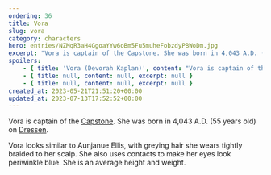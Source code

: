 ```yaml
---
ordering: 36
title: Vora
slug: vora
category: characters
hero: entries/NZMqR3aH4GgoaYYw6oBm5Fu5muheFobzdyPBWoDm.jpg
excerpt: "Vora is captain of the Capstone. She was born in 4,043 A.D. (55 years old) on Dressen.\nVora looks si..."
spoilers:
    - { title: 'Vora (Devorah Kaplan)', content: "Vora is captain of the [Capstone](/category/spaceships/capstone). She was born in 4,043 A.D. (55 years old) on [Dressen](/category/planets-cities/dressen).\r\n\r\nVora is responsible for helping [Davi](/category/characters/davi) to get off of [Tessyas](/category/planets-cities/tessyas). She later adopted him and obtained a [Three Empires](/category/organizations/three-empires) identity for him.\r\n\r\nVora looks similar to Aunjanue Ellis, with greying hair she wears tightly braided to her scalp. She also uses contacts to make her eyes look periwinkle blue. She is an average height and weight.\r\n\r\n**Pronunciation:**\r\n- deh voe’ ruh\r\n- cap’ len", excerpt: "Vora is captain of the Capstone. She was born in 4,043 A.D. (55 years old) on Dressen.\nVora is respo..." }
    - { title: null, content: null, excerpt: null }
    - { title: null, content: null, excerpt: null }
created_at: 2023-05-21T21:51:20+00:00
updated_at: 2023-07-13T17:52:52+00:00
---
```

Vora is captain of the [Capstone](/category/spaceships/capstone). She was born in 4,043 A.D. (55 years old) on [Dressen](/category/planets-cities/dressen).

Vora looks similar to Aunjanue Ellis, with greying hair she wears tightly braided to her scalp. She also uses contacts to make her eyes look periwinkle blue. She is an average height and weight.